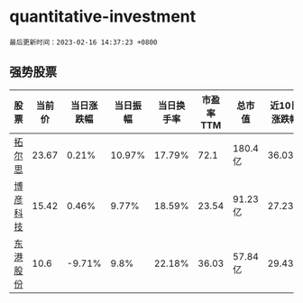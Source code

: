 # quantitative-investment

`最后更新时间：2023-02-16 14:37:23 +0800`

## 强势股票

|股票|当前价|当日涨跌幅|当日振幅|当日换手率|市盈率TTM|总市值|近10日涨跌幅|
|----|----|----|----|----|----|----|----|
|[拓尔思](https://xueqiu.com/S/SZ300229)|23.67|0.21%|10.97%|17.79%|72.1|180.4亿|36.03%|
|[博彦科技](https://xueqiu.com/S/SZ002649)|15.42|0.46%|9.77%|18.59%|23.54|91.23亿|27.23%|
|[东港股份](https://xueqiu.com/S/SZ002117)|10.6|-9.71%|9.8%|22.18%|36.03|57.84亿|29.43%|
